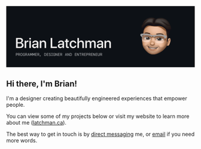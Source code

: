 <img src="https://github.com/latxh/latxh/blob/master/memoji_latxh.gif">

## Hi there, I'm Brian!

I'm a designer creating beautifully engineered experiences that empower people.

You can view some of my projects below or visit my website to learn more about me (<a href="https://latchman.ca/" target="_blank">latchman.ca</a>).

The best way to get in touch is by <a href="https://www.linkedin.com/in/brian-latchman/" target="_blank">direct messaging</a> me, or <a href="mailto:latxhman@gmail.com">email</a> if you need more words.
